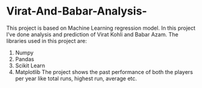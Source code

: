 # Virat-And-Babar-Analysis-
This project is based on Machine Learning regression model. In this project I’ve done analysis and prediction of Virat Kohli and Babar Azam.
The libraries used in this project are:
1. Numpy
2. Pandas
3. Scikit Learn 
4. Matplotlib
The project shows the past performance of both the players per year like total runs, highest run, average etc. 

